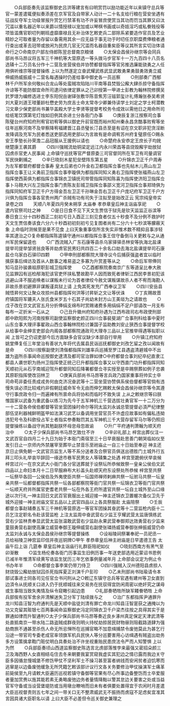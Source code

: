 <!-- { "loadSidebar": true } -->
　　○兵部臣奏先该监察御史吕洪等建言有曰明赏罚以励功能近年以来镇守总兵等官一蒙差遣辄便拟奏添差在京军官及自带家人动计一二十名支给行粮在营安坐遇有征战反夺军士功级冒报升赏乞行禁革有功不许妄冒庶使赏当其功而罚当其罪又曰汰冗滥以重名器近年以来爵以情授禄以宠加或以琴棋书画或以奇妓淫巧或私餋贱役等项皆滥膺官职叨列朝班虚靡廪禄且无补治体乞敕吏兵二部除系紧要造作官员及艺业精妙之可取者量为存留以备需用其余一应无益于事无功于时叨任京职糜费俸粮者通行查出或革去冠带或放闲为民庶几官无冗滥而名器自重矣臣等议其所言实切治体请命行之○命南京户部左侍郎陈翌总督南京粮储
　　○太保会昌侯孙继宗等会同兵部尚书马昂议将五军三千神机等大营原选一等头拨马步官军十一万九百四十八员名选辏十二万员名分作十二营及坐营侯伯并协赞都督指挥等官另推选廉能骁勇之人任用俱听维宗等提督操练  上以为然遂定立奋武耀武练武显武敢勇果勇鼓勇效勇立威伸威扬威振威十二营名每遇操时仍差给事中御史各一员巡察
　　○刑部奏广西郁林千户所军余何敬纠合龙山等处蛮贼攻陷陆川平南等县焚毁公廨大肆杀掠守备指挥许谅等不能防御宜命所司逮问依律定罪从之己卯授第一甲进士彭教为翰林院修撰吴釴罗璟为编修选进士李东阳倪岳谢铎张敷华陈音焦芳汪镃郭玺计礼傅瀚张泰吴希贤刘大夏刘道王璒董龄杜懋史劳为庶吉士命太常寺少卿兼侍读学士刘定之学士柯潜教习文章少保吏部尚书兼华盖殿大学士李贤等提督考校务令成效以需他日之用命所司给纸笔饮馔第宅灯烛如旧例其余进士分各衙门办事
　　○庚辰复浙江按察司佥事陈璧台州府知府刑宥官初宥等俱以御史升前官既而裕州知州秦永昌贪酷事败宥等坐往年巡察河南不及举察降宥福建晋江县丞璧长汀县丞至是有诏在京文职非犯贪淫断发降调及充军为民者悉送吏部选用吏部以为言故有是命调宥苏州府复璧原任○赐永安王季塾长孙荣澹二品冠服从王援例以请也
　　○命楚府永安恭定王庶长子均鈋继楚康王袭其爵
　　○四川强贼流劫铜梁定远江内永川荣昌等县烧毁廨宇劫放狱囚虏杀官吏人民事闻  上命镇守巡抚等官严督原委三司官督同所在军卫有司量调官军民快剿捕之
　　○辛巳晓刻木星犯垒壁阵东第五星
　　○升锦衣卫正千户周寿为左军都督府都督佥事寿  皇太后弟也○升金右卫都指挥佥事也先帖木儿燕山左卫指挥佥事王让义勇前卫指挥佥事李璇俱为都指挥同知义勇右卫指挥使张福燕山左卫指挥使西英俱为都指挥佥事锦衣卫镇抚司带管指挥同知陈喜为指挥使济阳卫指挥佥事卜马翱大兴左卫指挥佥事门贵陈友彭城卫指挥佥事邵义宽河卫指挥佥事郑琦俱为指挥同知府军卫正千户方得金吾左卫正千孙琳金吾右卫正千户庞圮府军卫正千户方兴俱为指挥佥事各官贵州两广杀贼有功有司失于注拟至是始改正云
宪宗纯皇帝实录卷之四
　　天顺八年夏四月癸未朔享  太庙奉  孝恭章皇后神主诣庙享祀
　　○遣内官祭司灶之神
　　○是日日食不见下天文生贾信于狱先是钦天监监正谷滨等奏日食三分十四秒酉正二刻初亏日入酉正三刻见食者仅五十秒食不及分例不救护时天文生贾信奏该食六分六十秒酉初初刻初亏见复图者尚有二分六十七秒滨等朦蔽天象  上命临时测候至是果不见食  上曰天象重事信所言失实非惟术数不精抑且事涉轻率其逮治之○复命都指挥陈逵镇守通州以都指挥佥事王信守备倒马关更敕与之从通州军民保留逵也
　　○广西流贼入广东石康等县杀乌家驿驿丞林安等执海北盐课提举司提举邹贤翁良等并劫虏官民男妇共四百二十余名口劫去海北盐课提举司石康盐仓乌家白石驿印四颗
　　○甲申刑部都察院大理寺议今后捕获强盗者宜以临时擒获事后缉访及首从人数事之难易盗之多寡为升赏差等从之
　　○命后军带俸同知马显孙骏袭祖原职彭城卫指挥使
　　○乙酉都察院奏南京广东等道呈比奉大赦见监罪囚有巡检邴海犯该官吏怀挟私讐故勘平人因而致死者律斩江西民李景初犯该逃避山泽不服追唤者以谋叛未行论为首者律绞今赦文谋叛谋故杀人者不宥而海勘人非故杀景初避罪非谋叛谨具狱上请  上免其死发充广西奉议卫军
　　○四川安岳县贼悟昇何文让聚众攻掠州县都指挥何洪等讨昇斩之文让等伏诛
　　○丁亥赐故晋府镇国将军鏕夫人张氏食米岁五十石其子尚幼未封方山王美垣为之请故也
　　○戊子改在京文武官五月分折俸绢支绵布时赏赐诸费多用绢绢不足户部请改一月支布每布一疋折米一石从之
　　○己丑升徽州府知府孙遇为江西布政司右布政使刑部郎中欧阳熙为河南按察司副使监察御史颜正四川佥事裴斐湖广佥事刑科给事中夏时山东佥事大理评事翟政山西佥事翰林院检讨兼国子监助教刘安止狭西佥事提督学校从给事中金绅言吏部会内阁各部都察院通政司大理寺三品以上官推举得遇等拟职以闻  上皆可之仍诏吏部今后方面缺多会官议缺少本部自行举用
　　○升镇江府知府姚堂俸复任三年堂治有善状九年将代去属县民诣巡抚都御史刘孜乞留之孜以闻故有是命
　　○四川按察副使刘清偕都指挥刘雄率兵巡捕至罗江县遇盗清避城中不出雄为盗所杀事闻命巡按御史逮清及都司官治罪如律○中府都督佥事刘纪卒纪直隶江都县人袭世职为扬州卫指挥使正统己巳升都指挥佥事又以守西直门功升都指挥同知天顺初元从石亨南城迎驾升都督同知后降署都督佥寻实授至是卒赐祭葬如例子忠袭其原职指挥使改羽林卫
　　○庚寅兵部尚书马昂等言兵政乃国家重事将帅实士卒司命苟非委任责成戎务何由克济况奋武等十二营坐营协赞俱系侯伯督都等官倘有违慢失误必须比较戒约非假朝廷威命军令无由而伸乞赐敕太保会昌侯孙继宗等令其遵守行事庶政令归一而遍裨有所禀命兵将协和而临时不致失误  上从之敕继宗等曰朕惟国家以武备为重武备以练习为先今于五军神机三千营选拔壮勇官军一十二万分为一十二营各命侯伯都督等官坐营团操时命尔等同太监刘永诚总管提督必湏严纪律整部伍坚利器械鲜明盔甲如法演习武艺以备调用坐营官员不许虚应故事如有偏私违拗违犯号令及科歛役占军士者指实参奏黜罚其五军神机三千大营存留军马尔等仍照旧提督操练以备战守尚其勉副朕怀母怠母忽故谕
　　○升广平府通判萧翰为顺天府治中
　　○太子少保兵部尚书马昂乞致仕不许
　　○辛卯礼部上  梓宫出葬仪注一文武百官自四月二十九日为始于本衙门斋宿至三十日早衰服赴思善门朝哭临如仪至发引日止一京师内外禁屠宰至葬毕止禁音乐至祔庙止一自三十日始至奉迎  神主还京日止俱免朝一文武官员监生人等不系分送者及合祭官员俱送出德胜门土城外行五拜三叩头礼举哀毕辞回一缘途市巷军民男女人等辏集之处遇  梓宫至跪俯伏举哀候  梓宫过兴一在京文武大小衙门各分官送葬就于设祭坛所恭候致祭一皇亲公侯伯文武四品以上命妇本月十二日早服麻布大衫盖头赴顺天府东设祭处所恭候  梓宫至共祭一坛祭毕各回一公侯伯及外夷使臣共祭一坛国师禅师剌麻共祭一坛驸马共祭一坛皇亲共祭一坛都督都指挥共祭一坛各部都察院等衙门官共祭一坛锦衣卫等衙门官共祭一坛顺天府并所属官吏耆老共祭一坛在外各王府所遣官共祭一坛自土城外至山口缘途以次行礼一神主回日文武百官衰服出土城迎接一神主还锦衣卫置幄次备仪卫先于城外迎接一神主祔庙文官五品以上武官四品以上各具祭服赴  太庙陪祭
　　○壬辰都督佥事赵辅奏五军三千神机等营原选一等官军团操其奋武等十二营监枪内臣十二员乞注定职名令赴该营监枪  上注太监周中奋武营右少监王亨耀武营太监唐慎练武营右少监林贵奉显武营太监张温敢武营右少监赵永果武营奉御郑达效勇营右少监来童鼓勇营右副使高廉立威营奉御王璇伸威营右副使张璘扬威营奉御张绅振威营仍命太监刘永诚与太保会昌侯孙继宗等提督操练
　　○设裕陵祠祭署奉祀一员祀丞一员给裕陵卫神宫监印信并夜巡铜牌○甲午  孝恭章皇后神主祔庙是日早遣德王告  太庙午后上诣  几筵奉  章皇后神主诣庙行礼群臣陪祀如仪
　　○晓刻西南方有黑气至卯渐散
　　○监生杨伦奏各衙门历事监生旧例历事一年送吏部选用近蒙诏书恩例已减半年惟清军续黄写诰监生犹历三年乞依事例量减年月  上命部会议定为例止令书办年半
　　○命都督佥事李杲仍带刀侍卫
　　○四川强贼入汉州德阳县虏掠人财烧毁公廨劫放狱囚杀死指挥夏正刘演千户彭珍
　　○乙未刑部尚书陆瑜请令本部试事进士同各司见任官佥书问刑从之○敕辽东镇守总兵等官遇有建州等卫女直到边湏令从抚顺关口进入仍于抚顺城往来交易务在抚驭得宜防闲周密以绝奸究之谋毋或生事阻当致失夷情及纵令窥瞰引起边患
　　○礼部奏牺牲所缺军餧餋牺牲  上命兵部俟有投军舍余并清解迷失卫分军丁陆续拨与之
　　○治广东都指挥尹通罪升龙川知县汪智为府通判先是天顺中盐徒刘清有罪亡命龙川知县汪智寔获之通掩以为功又克留其赃银七百两事闻命监察御史冯定同锦衣卫千户梁杰往按之具得其实于是罪通如律而升智通判○太子少保兵部尚书马昂等奏近良乡涿州真定保定天津武清等处直抵南京一带水陆二路盗贼成群夜则明火持杖劫掠居民财物昼则阻截路道肆为强劫商旅不通甚至杀伤人命无所忌惮所在巡捕官略不加意缉捕禁令废弛莫此为甚乞行沿途一带官司专委老成官率领旗军机兵民快人等分巡要害用心访缉遇有贼盗出劫务多方设策擒拿鞫门赃仗明白具奏处治不许坐视重贻民患庶法令严而人知警惧  上以为然
　　○兵部臣奏顷山西道监察御史陈选言北虏部落惟孛来最强又密招朵颜三卫及海西野人女直相结屯住去冬来朝要我宴赏窥我虚实其犯边之情已露而我边关守臣多因循怠慢城堡不修饬甲仗不坚利军士不操习甚至富者纳钱而安闲贫者迫饥寒而逃窜是以边备废弛缓急无所凭籍乞敕该部计议行文各关务要修治甲仗操演军士痛革前毙侯至九月请敕大臣遍历巡视若镇守备御等官果有尽心所事边备整饬而士卒爱服者量加赏赉以旌其能若素无勇略废弛边务者量情降黜以警其怠边关要害之处或当益官军守备或当设营堡堤防或当用墩台瞭哨而旧未有者俱要处置得宜于农闲时月差遣大臣巡视督责则五七年之间一带关口无不整肃威武无不振扬而虏寇不足虑矣宜准其言因具诸大臣职名以请  上曰大臣不必差但令巡关御史兼理之
